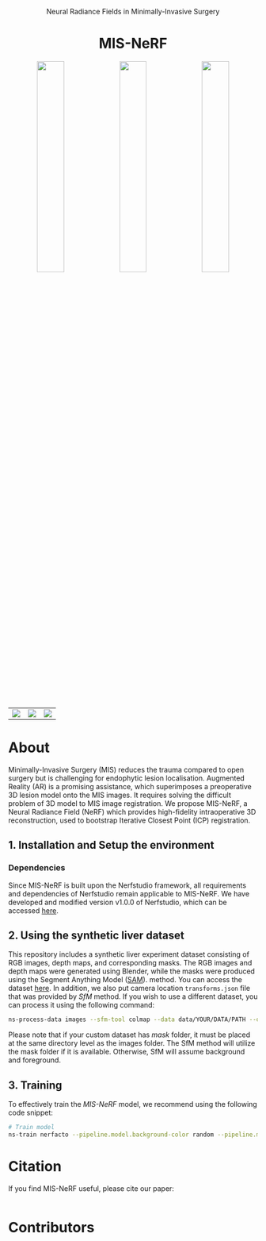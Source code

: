 <p align="center"> Neural Radiance Fields in Minimally-Invasive Surgery </p>
<h1 align="center">MIS-NeRF</h1>

<p align="center">
  <img src="assets/rgb.gif" width="33%"/><img src="assets/Intraoperative.gif" width="33%"/><img src="assets/Preoperative.gif" width="33%"/>
</p>

<p align="center">
  <table>
    <tr>
      <td><img src="assets/rgb.gif"></td>
      <td><img src="assets/Intraoperative.gif" ></td>
      <td><img src="assets/Preoperative.gif"></td>
    </tr>
  </table>
</p>




# About


Minimally-Invasive Surgery (MIS) reduces the trauma compared to open surgery but is challenging for endophytic lesion localisation. Augmented
Reality (AR) is a promising assistance, which superimposes a preoperative 3D lesion model onto the MIS images. It requires solving the difficult problem of
3D model to MIS image registration. We propose MIS-NeRF, a Neural Radiance Field (NeRF) which provides high-fidelity intraoperative 3D reconstruction, used
to bootstrap Iterative Closest Point (ICP) registration.



## 1. Installation and Setup the environment

### Dependencies

Since MIS-NeRF is built upon the Nerfstudio framework, all requirements and dependencies of Nerfstudio remain applicable to MIS-NeRF. 
We have developed and modified version v1.0.0 of Nerfstudio, which can be accessed [here](https://github.com/nerfstudio-project/nerfstudio/releases/tag/v1.0.0).
## 2. Using the synthetic liver dataset
This repository includes a synthetic liver experiment dataset consisting of RGB images, depth maps, and corresponding masks. 
The RGB images and depth maps were generated using Blender, while the masks were produced using the Segment Anything Model ([SAM](https://github.com/facebookresearch/segment-anything)). 
method. You can access the dataset [here](Dataset).
In addition, we also put camera location ```transforms.json``` file that was provided by _SfM_ method.
If you wish to use a different dataset, you can process it using the following command:
```bash
ns-process-data images --sfm-tool colmap --data data/YOUR/DATA/PATH --output-dir data/YOUR/OUTPUT/PATH
```
Please note that if your custom dataset has _mask_ folder, it must be placed at the same directory level as the images folder.
The SfM method will utilize the mask folder if it is available. Otherwise, SfM will assume background and foreground.
## 3. Training 
To effectively train the _MIS-NeRF_ model, we recommend using the following code snippet:
```bash
# Train model
ns-train nerfacto --pipeline.model.background-color random --pipeline.model.predict-normals True --pipeline.model.camera-optimizer.mode off --data data/YOUR/DATA/PATH --output-dir data/YOUR/OUTPUT/PATH nerfstudio-data  
```




# Citation
If you find MIS-NeRF useful, please cite our paper:

```

```

# Contributors


